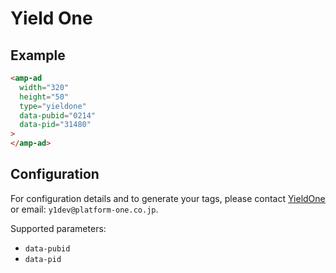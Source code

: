 <!---
Copyright 2016 The AMP HTML Authors. All Rights Reserved.

Licensed under the Apache License, Version 2.0 (the "License");
you may not use this file except in compliance with the License.
You may obtain a copy of the License at

      http://www.apache.org/licenses/LICENSE-2.0

Unless required by applicable law or agreed to in writing, software
distributed under the License is distributed on an "AS-IS" BASIS,
WITHOUT WARRANTIES OR CONDITIONS OF ANY KIND, either express or implied.
See the License for the specific language governing permissions and
limitations under the License.
-->

# Yield One

## Example

```html
<amp-ad
  width="320"
  height="50"
  type="yieldone"
  data-pubid="0214"
  data-pid="31480"
>
</amp-ad>
```

## Configuration

For configuration details and to generate your tags, please contact [YieldOne](https://yieldone.com/service/contact/media/index.php) or email: `y1dev@platform-one.co.jp`.

Supported parameters:

-   `data-pubid`
-   `data-pid`
